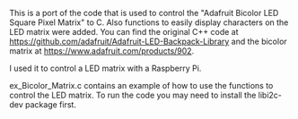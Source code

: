 This is a port of the code that is used to control the "Adafruit Bicolor LED Square Pixel Matrix" to C. Also functions to easily display characters on the LED matrix were added. You can find the original C++ code at https://github.com/adafruit/Adafruit-LED-Backpack-Library and the bicolor matrix at https://www.adafruit.com/products/902.
 
I used it to control a LED matrix with a Raspberry Pi.
 
ex_Bicolor_Matrix.c contains an example of how to use the functions to control the LED matrix. To run the code you may need to install the libi2c-dev package first.
